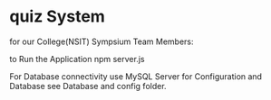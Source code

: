 # quiz System 
for our College(NSIT) Sympsium 
Team Members: 

to Run the Application 
npm server.js

For Database connectivity use MySQL Server
for Configuration and Database 
see Database and config folder.
